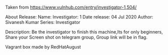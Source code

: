Taken from https://www.vulnhub.com/entry/investigator-1,504/ 

About Release:
    Name: Investigator: 1
    Date release: 04 Jul 2020
    Author: Sivanesh Kumar
    Series: Investigator

Description:
    Be the investigator to finish this machine,Its for only beginners, Share your Screen shot on telegram group, Group link will be in flag.

Vagrant box made by RedHatAugust

